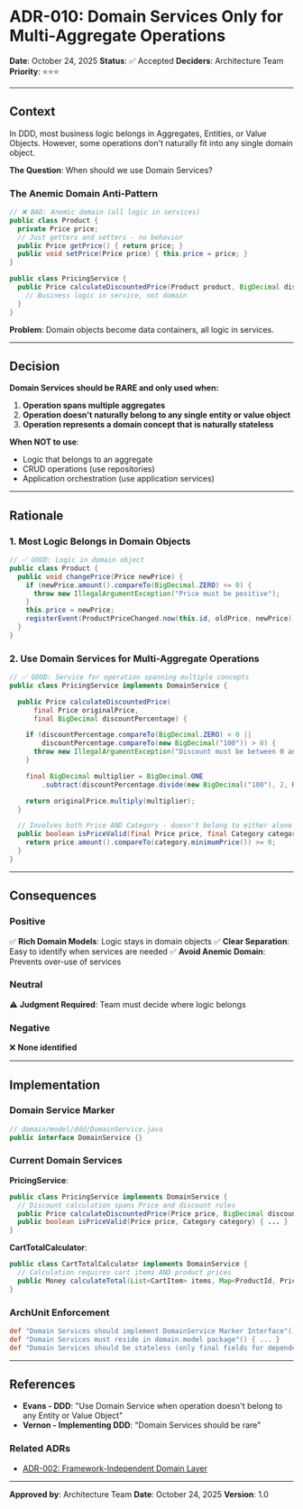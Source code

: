 # ADR-010: Domain Services Only for Multi-Aggregate Operations

**Date**: October 24, 2025
**Status**: ✅ Accepted
**Deciders**: Architecture Team
**Priority**: ⭐⭐⭐

---

## Context

In DDD, most business logic belongs in Aggregates, Entities, or Value Objects. However, some operations don't naturally fit into any single domain object.

**The Question**: When should we use Domain Services?

### The Anemic Domain Anti-Pattern

```java
// ❌ BAD: Anemic domain (all logic in services)
public class Product {
  private Price price;
  // Just getters and setters - no behavior
  public Price getPrice() { return price; }
  public void setPrice(Price price) { this.price = price; }
}

public class PricingService {
  public Price calculateDiscountedPrice(Product product, BigDecimal discount) {
    // Business logic in service, not domain
  }
}
```

**Problem**: Domain objects become data containers, all logic in services.

---

## Decision

**Domain Services should be RARE and only used when:**

1. **Operation spans multiple aggregates**
2. **Operation doesn't naturally belong to any single entity or value object**
3. **Operation represents a domain concept that is naturally stateless**

**When NOT to use**:
- Logic that belongs to an aggregate
- CRUD operations (use repositories)
- Application orchestration (use application services)

---

## Rationale

### 1. **Most Logic Belongs in Domain Objects**

```java
// ✅ GOOD: Logic in domain object
public class Product {
  public void changePrice(Price newPrice) {
    if (newPrice.amount().compareTo(BigDecimal.ZERO) <= 0) {
      throw new IllegalArgumentException("Price must be positive");
    }
    this.price = newPrice;
    registerEvent(ProductPriceChanged.now(this.id, oldPrice, newPrice));
  }
}
```

### 2. **Use Domain Services for Multi-Aggregate Operations**

```java
// ✅ GOOD: Service for operation spanning multiple concepts
public class PricingService implements DomainService {

  public Price calculateDiscountedPrice(
      final Price originalPrice,
      final BigDecimal discountPercentage) {

    if (discountPercentage.compareTo(BigDecimal.ZERO) < 0 ||
        discountPercentage.compareTo(new BigDecimal("100")) > 0) {
      throw new IllegalArgumentException("Discount must be between 0 and 100");
    }

    final BigDecimal multiplier = BigDecimal.ONE
        .subtract(discountPercentage.divide(new BigDecimal("100"), 2, RoundingMode.HALF_UP));

    return originalPrice.multiply(multiplier);
  }

  // Involves both Price AND Category - doesn't belong to either alone
  public boolean isPriceValid(final Price price, final Category category) {
    return price.amount().compareTo(category.minimumPrice()) >= 0;
  }
}
```

---

## Consequences

### Positive

✅ **Rich Domain Models**: Logic stays in domain objects
✅ **Clear Separation**: Easy to identify when services are needed
✅ **Avoid Anemic Domain**: Prevents over-use of services

### Neutral

⚠️ **Judgment Required**: Team must decide where logic belongs

### Negative

❌ **None identified**

---

## Implementation

### Domain Service Marker

```java
// domain/model/ddd/DomainService.java
public interface DomainService {}
```

### Current Domain Services

**PricingService**:
```java
public class PricingService implements DomainService {
  // Discount calculation spans Price and discount rules
  public Price calculateDiscountedPrice(Price price, BigDecimal discount) { ... }
  public boolean isPriceValid(Price price, Category category) { ... }
}
```

**CartTotalCalculator**:
```java
public class CartTotalCalculator implements DomainService {
  // Calculation requires cart items AND product prices
  public Money calculateTotal(List<CartItem> items, Map<ProductId, Price> prices) { ... }
}
```

### ArchUnit Enforcement

```groovy
def "Domain Services should implement DomainService Marker Interface"() { ... }
def "Domain Services must reside in domain.model package"() { ... }
def "Domain Services should be stateless (only final fields for dependencies)"() { ... }
```

---

## References

- **Evans - DDD**: "Use Domain Service when operation doesn't belong to any Entity or Value Object"
- **Vernon - Implementing DDD**: "Domain Services should be rare"

### Related ADRs

- [ADR-002: Framework-Independent Domain Layer](adr-002-framework-independent-domain.md)

---

**Approved by**: Architecture Team
**Date**: October 24, 2025
**Version**: 1.0
